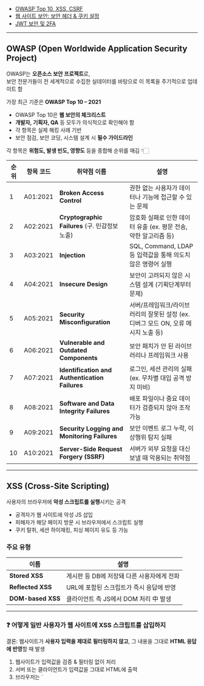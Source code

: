- [OWASP Top 10, XSS, CSRF](https://0woy.tistory.com/entry/OWASP-Top-10-XSS-CSRF)
- [웹 사이트 보안: 보안 헤더 & 쿠키 설정](https://0woy.tistory.com/entry/%EC%9B%B9-%EC%82%AC%EC%9D%B4%ED%8A%B8-%EB%B3%B4%EC%95%88-%EB%B3%B4%EC%95%88-%ED%97%A4%EB%8D%94-%EC%BF%A0%ED%82%A4-%EC%84%A4%EC%A0%95)
- [JWT 보안 및 2FA](https://0woy.tistory.com/entry/JWT-%EB%B3%B4%EC%95%88-%EB%B0%8F-2FA)

---

## OWASP (Open Worldwide Application Security Project)

OWASP는 **오픈소스 보안 프로젝트**로,  
보안 전문가들이 전 세계적으로 수집한 실데이터를 바탕으로 이 목록을 주기적으로 업데이트 함

가장 최근 기준은 **OWASP Top 10 – 2021**

-   OWASP Top 10은 **웹 보안의 체크리스트**
-   **개발자, 기획자, QA** 등 모두가 의식적으로 확인해야 함
-   각 항목은 실제 해킹 사례 기반
-   보안 점검, 보안 코딩, 시스템 설계 시 **필수 가이드라인**

각 항목은 **위험도, 발생 빈도, 영향도** 등을 종합해 순위를 매김 👇🏻 

| 순위 | 항목 코드 | **취약점 이름** | 설명 |
| --- | --- | --- | --- |
| 1 | A01:2021 | **Broken Access Control** | 권한 없는 사용자가 데이터나 기능에 접근할 수 있는 문제 |
| 2 | A02:2021 | **Cryptographic Failures**   (구. 민감정보 노출) | 암호화 실패로 인한 데이터 유출 (ex. 평문 전송, 약한 알고리즘 등) |
| 3 | A03:2021 | **Injection** | SQL, Command, LDAP 등 입력값을 통해 의도치 않은 명령어 실행 |
| 4 | A04:2021 | **Insecure Design** | 보안이 고려되지 않은 시스템 설계 (기획단계부터 문제) |
| 5 | A05:2021 | **Security Misconfiguration** | 서버/프레임워크/라이브러리의 잘못된 설정   (ex. 디버그 모드 ON, 오류 메시지 노출 등) |
| 6 | A06:2021 | **Vulnerable and Outdated Components** | 보안 패치가 안 된 라이브러리나 프레임워크 사용 |
| 7 | A07:2021 | **Identification and Authentication Failures** | 로그인, 세션 관리의 실패 (ex. 무차별 대입 공격 방지 미비) |
| 8 | A08:2021 | **Software and Data Integrity Failures** | 배포 파일이나 중요 데이터가 검증되지 않아 조작 가능 |
| 9 | A09:2021 | **Security Logging and Monitoring Failures** | 보안 이벤트 로그 누락, 이상행위 탐지 실패 |
| 10 | A10:2021 | **Server-Side Request Forgery (SSRF)** | 서버가 외부 요청을 대신 보낼 때 악용되는 취약점 |

---

## XSS (Cross-Site Scripting)

사용자의 브라우저에 **악성 스크립트를 실행**시키는 공격

-   공격자가 웹 사이트에 악성 JS 삽입
-   피해자가 해당 페이지 방문 시 브라우저에서 스크립트 실행
-   쿠키 탈취, 세션 하이재킹, 피싱 페이지 유도 등 가능

### 주요 유형

| **이름** | **설명** |
| --- | --- |
| **Stored XSS** | 게시판 등 DB에 저장돼 다른 사용자에게 전파 |
| **Reflected XSS** | URL에 포함된 스크립트가 즉시 응답에 반영 |
| **DOM-based XSS** | 클라이언트 측 JS에서 DOM 처리 中 발생 |

---

### ❓ 어떻게 일반 사용자가 웹 사이트에 XSS 스크립트를 삽입하지

결론: 웹사이트가 **사용자 입력을 제대로 필터링하지 않고**, 그 내용을 그대로 **HTML 응답에 반영**할 때 발생

1.  웹사이트가 입력값을 검증 & 필터링 없이 처리
2.  서버 또는 클라이언트가 입력값을 그대로 HTML에 출력
3.  브라우저는 \`<script>\`나 \`onerror=...\` 같은 JS 문법 자동 실행

> 👉 즉, XSS는 **브라우저의 친절함을 역이용**하는 공격

---

#### 예시 1: 게시판, 댓글, 리뷰 기능

사용자가 입력한 내용을 DB에 저장한 후, **페이지에 출력할 때 escape 없이 그냥 출력**하는 경우

```
<!-- 게시판 글 작성 -->
<input name="content" value="<script>alert('XSS')</script>">
```

저장된 악성 스크립트가 HTML에 그대로 출력되면?

```
<p>오늘도 좋은 하루! <script>alert('XSS')</script></p>
```

👉 사용자가 아닌 **브라우저가 <script> 태그를 실행!**

---

#### 예시 2: URL 파라미터를 그대로 HTML에 출력

```
<!-- 검색 결과 페이지 -->
결과: <span id="query">"{{ searchTerm }}"</span>
```

사용자가 URL을 이렇게 만들면:

```
https://example.com/search?query=<script>alert('XSS')</script>
```

위 \`<script>\`가 HTML에 그대로 삽입되면서 브라우저 실행

---

#### 예시 3: JavaScript DOM 조작 (DOM-based XSS)

```
const param = new URLSearchParams(location.search).get("msg");
document.getElementById("output").innerHTML = param;
```

→ URL:

```
https://example.com/?msg=<img src=x onerror=alert('XSS')>
```

---

### 대응 방법

1\. **모든 사용자 입력은 출력 전 Escape 처리**

```
<p><%= escapeHtml(userInput) %></p>
```

2\. 절대 innerHTML로 삽입하지 말고, **textContent 또는 안전한 렌더링 함수 사용**

3\. \`WAF(Web Application Firewall)\`나 \`CSP(Content Security Policy)\`도 보조적으로 사용

---

## CSRF (Cross-Site Request Forgery)

CSRF는 공격자가 사용자의 웹 브라우저를 속여, 사용자가 로그인한 웹 사이트에 원치 않는 요청(예: 비밀번호 변경, 송금, 게시글 삭제 등) 을 보내도록 만드는 공격

사용자는 자신이 요청을 보낸다는 사실 인지X, 해당 웹 사이트에서는 사용자가 정상적으로 요청한 것으로 간주하여 처리함

---

### 작동 방식

1.  사용자가 합법적인 웹 사이트 A에 로그인, A는 사용자 인증을 위해 쿠키(세션 ID 등)를 발행하고 브라우저에 저장
2.  사용자는 공격자가 만든 악성 웹 사이트 B에 접속
3.  B는 웹 사이트 A로 특정 요청을 보내는 HTML 코드(예: <img> 태그의 src 속성에 요청 URL 삽입, 숨겨진 폼을 자동으로 제출, JavaScript를 이용한 AJAX 요청 등)를 포함
4.  사용자 브라우저는 B에 있는 코드를 해석하면서, A로 요청을 보냄. 이때 브라우저는 A에 대한 쿠키를 자동으로 첨부
5.  A는 이 요청이 사용자로부터 온 정상적인 요청으로 간주하고 처리 사용자는 자신이 원하지 않는 작업이 수행되었음을 나중에앎

---

### 방어 기법 = CSRF 토큰

가장 일반적이고 효과적인 CSRF 방어 기법은 CSRF 토큰을 사용하는 것

1.  서버는 사용자에게 폼을 제공할 때, **예측 불가한 무작위 문자열**을 생성해 폼에 숨겨진 필드로 삽입하고, 동시에 해당 토큰을 사용자의 세션에도 저장
2.  사용자가 폼을 제출하면, 서버는 요청에 포함된 **CSRF 토큰과 세션에 저장된 토큰 비교**
3.  두 토큰이 일치하면 정상적인 요청으로 간주 및 처리, 일치하지 않으면 CSRF 공격으로 판단하여 거부  
    **공격자는 사용자 세션에 저장된 토큰 값을 알 수 없으므로**, 위조된 요청에 올바른 토큰을 포함할 수 없음

> 📌 여기서 제공되는 예측 불가한 무작위 문자열이 CSRF 토큰임!

---

## 인풋 검증 (Input Validation)

-   인풋 검증은 사용자 또는 외부 시스템으로부터 받은 모든 입력 데이터가 애플리케이션의 기대치와 보안 요구 사항을 충족하는지 확인하는 과정
-   이는 악의적인 데이터가 시스템에 주입되거나, 시스템의 안정성을 해치는 것을 방지하기 위한 핵심적인 보안 조치임
-   인풋 검증이 제대로 이루어지지 않으면, 다양한 종류의 보안 취약점으로 이어짐

| 보안 취약점 | 설명 |
| --- | --- |
| SQL Injection | 악의적인 SQL 쿼리 삽입을 통해 DB 조작 |
| XSS | 악성 스크립트를 웹페이지에 삽입해 사용자 브라우저에서 실행 |
| OS Command Injection | 시스템 명령어를 삽입해 서버에서 임의 명령 실행 |
| Path Traversal | 파일 경로를 조작해 서버의 민감 파일에 접근 |
| Buffer Overflow | 버퍼의 허용 범위를 넘어 데이터 입력하여, 메모리 조작 & 시스템 불안정 |
| 논리적 오류 | 유효하지 않은 입력으로 애플리케이션의 비즈니스 로직 오작동 |

---

### 검증 유형 & 해결 방법

-   **데이터 타입 검증**: 입력 값이 예상되는 데이터 타입인지 확인
-   **길이 검증**: 입력 값의 최소 / 최대 길이 확인
-   **형식 검증** (정규식 사용): 데이터가 특정 형식에 맞는지 정규식을 사용하여 확인
-   **범위 검증**: 숫자 값의 경우 특정 범위 내에 있는지 확인
-   **특수 문자 필터링 / 이스케이프**: 특수 문자를 필터링 하거나 안전하게 인코딩
-   허용 목록 vs 블랙 리스트
    -   **허용 목록: 허용된 문자, 패턴, 값만 허용하고 나머지는 거부 (권장)** 
    -   블랙리스트: 알려진 악성 문자, 패턴, 값 거부

---

#### **1\. 클라이언트 측 검증 (Client-Side validation):**

사용자 경험 향상을 위해 **브라우저에서 즉시 입력 오류 피드백**

하지만 보안 목적으로는 **절대적으로 신뢰해서는 안 됨.**

Js를 비활성화 하거나 개발자 도구를 통해 쉽게 우회 가능

---

#### **2\. 서버 측 검증 (Server-Side validation):**

**필수적인 보안 조치**, 클라이언트 측에서 어떤 식으로든 입력 값이 조작될 수 있으므로, **모든 중요 검증은 서버에서 처리**

---

## 세션 탈취  (Session Hijacking)

-   세션 탈취는 공격자가 사용자의 유효한 세션 을 가로채거나 도용하여, 합법적인 사용자로 위장하여 시스템에 접근하고 행동하는 공격
-   공격자가 사용자 계정으로 로그인 하여 개인정보 열람, 비밀번호 변경, 자금 이체 등 작업 수행 가능
-   관리자 세션이 탈취될 경우 시스템 전반에 대한 통제권을 잃을 수 있음

> **📌 세션**  
> 사용자가 웹사이트에 로그인한 후 서버와 유지되는 '**세션**'은 **사용자를 식별하고 상태를 유지**하는 역할을 함  
> 이 세션 정보(주로 세션 ID)가 노출되거나 예측 가능할 때 세션 탈취가 발생할 수 있음

---

### 어디서 세션이 탈취되는가 ❓

#### **1\. 세션 고정 (Session Fixation):**

공격자가 특정 세션 ID를 사용자에게 미리 부여하고, 사용자가 그 세션 ID로 로그인하도록 유도

사용자가 로그인한 후, 공격자는 이미 알고 있는 세션 ID로 로그인하여 사용자의 세션을 가로챔

#### **2\. XSS:**

공격자가 웹 페이지에 악성 스크립트를 주입하고, 이 스크립트가 \`document.cookie\` 등을 통해 세션 쿠키(세션 ID 포함)를 읽어 공격자에게 전송

#### **3\. 네트워크 스니핑:**

암호화되지 않은 HTTP 연결을 통해 세션 ID가 전송될 때, 공격자가 네트워크 패킷을 가로채 세션 ID를 획득(MITM 공격의 일종)

#### **4\. 예측 가능한 세션ID:**

서버가 예측 가능한 패턴으로 세션 ID를 생성할 경우, 공격자가 이를 예측하여 유효한 세션 ID를 생성

#### **5\. 클라이언트 측 저장:**

\`localStorage\`나 \`sessionStorage\`에 민감한 세션 정보(예: JWT)가 저장되어 있을 경우, XSS 등으로 탈취

---

### 세션 탈취 방어 전략

-   **HTTPS 사용 강제:** 모든 통신에 HTTPS를 사용하여 세션 ID를 포함한 모든 데이터가 암호화되어 전송 (네트워크 스니핑 방지)
-   **Secure 쿠키 속성 사용:** 세션 쿠키에 Secure 속성을 설정하여 HTTPS 연결에서만 전송
-   **HttpOnly 쿠키 속성 사용:** 세션 쿠키에 HttpOnly 속성을 설정하여 JavaScript를 통한 접근을 막아 XSS로부터 세션 ID 탈취를 방지
-   **강력하고 무작위적인 세션 ID 생성:** 예측 불가능하고 충분히 긴 세션 ID를 사용하여 무차별 대입 공격이나 예측 공격 방어
-   **세션 만료 시간 설정:** 짧은 세션 만료 시간을 설정하고, 비활성 시 세션을 자동으로 종료
-   **세션 재생성 (Session Regeneration):** 로그인, 비밀번호 변경 등 **중요한 작업 후에 세션 ID를 새로 발급**하여 세션 고정 공격을 방지
-   **IP 주소 검증:** 세션 사용 중 **클라이언트의 IP 주소가 변경될 경우 세션을 재확인하거나 종료**하는 정책 고려  
    (VPN, 모바일 환경에서는 사용자 경험 저해 가능성 있음)
-   **사용자 에이전트(User-Agent) 검증:** 세션 사용 중 사용자 에이전트 정보가 변경될 경우 비정상으로 판단
-   **로그아웃 기능 구현 및 강제 종료:** 사용자가 명확하게 로그아웃할 수 있도록 하고, 필요한 경우 관리자가 특정 세션을 강제로 종료할 수 있는 기능을 제공
-   **정기적인 세션 감사:** 비정상적인 세션 활동을 탐지하기 위한 로깅 및 모니터링 시스템을 구축

---


## 보안 헤더 (Security Headers)

보안 헤더는 **웹 서버가 웹 브라우저로** 응답을 보낼 때, **HTTP 응답 헤더에 추가**하여, **브라우저의 보안 기능을 강화하고 특정 유형의 공격을 완화**하도록 지시하는 역할

주요 보안 헤더:

1.  _**Strict-Transport-Security (HSTS)**_
    -   **목적**: 브라우저가 해당 웹 사이트에 접속할 때 **HTTPS만 사용하도록 강제,**  
        중간자 공격을 통해 HTTP로 다운 그레이드 되는 것을 방지
    -   **작동 방식**: 서버가 이 헤더를 보내면, 브라우저는 지정된 \`max-age\` 기간 동안 이 도메인에 대한 모든 요청을 HTTPS 로 자동 전환
    -   **예시:** \`Strict-Transport-Security: max-age = 31536000; includeSubDomains\`
        -   _max-age_: 초 단위로 HSTS 규칙 적용 기간 (여기서는 1년)
        -   _includeSubDomains_: 하위 도메인도 HSTS 규칙 적용 여부
2.  _**Content-Security-Policy (CSP)**_
    1.  **목적:** **XSS 및 데이터 주입 공격을 방어**하는 데 매우 효과적인 헤더  
        페이지가 로드될 수 있는 리소스(스크립트, 스타일시트, 이미지, 폰트 등)의 **출처를 제한**하여, 신뢰할 수 없는 소스에서 로드되는 악성 코드를 차단
    2.  **작동 방식:** 개발자가 허용되는 리소스의 출처를 지정하면, 브라우저는 해당 정책에 따라 리소스 로드를 제어
3.  **X-Content-Type-Options**
    -   **목적:** 브라우저의 MIME 타입 스니핑 기능을 비활성화  
        공격자가 악성 스크립트를 이미지 파일로 업로드하고, 브라우저가 이를 스크립트로 오인하여 실행하는 XSS 공격 방지
    -   **작동 방식:** nosniff 값을 사용하여 브라우저에게 선언된 Content-Type 헤더를 엄격하게 따르도록 지시
    -   **예시:** _X-Content-Type-Options: nosniff_
    -   **MIME 스니핑?:**   
        서버가 보낸 Content-Type 헤더와 관계없이 브라우저가 파일 내용을 기반으로 MIME 타입을 추측하여 렌더링하는 것
4.  **X-Frame-Options**
    -   **목적:** 클릭재킹 공격 방지. 클릭재킹은 공격자가 투명한 \`<iframe>\`을 이용하여 사용자에게 실제 웹사이트 위에 가짜 UI를 덮어씌워, **사용자가 클릭하는 것처럼 보이지만 실제로는 숨겨진 <iframe>의 요소를 클릭하도록 유도**하는 공격
    -   **작동 방식:** 이 헤더를 통해 웹페이지가 <iframe>, <frame>, <object>, <embed> 등 다른 웹페이지 내부에 임베드되는 것을 허용할지 여부를 제어
    -   **예시:**
        -   X-Frame-Options: _DENY_: 어떤 프레임 내에서도 페이지 로드를 완전히 금지 (가장 강력)
        -   X-Frame-Options: _SAMEORIGIN_: 동일 출처(Same Origin)의 프레임 내에서만 페이지 로드를 허용
        -   X-Frame-Options: _ALLOW-FROM uri_: 특정 URI의 프레임 내에서만 페이지 로드를 허용 (현대 브라우저에서 잘 지원되지 않음, CSP의 frame-ancestors를 사용하는 것이 더 권장됨)
5.  **Referrer-Policy**
    -   **목적:** 사용자가 링크를 클릭하여 **다른 웹사이트로 이동**할 때 브라우저가 전송하는 Referer 헤더에 **어떤 정보를 포함할지 제어,** 이 헤더에는 이전 페이지의 URL이 포함될 수 있으며, 이는 민감한 정보 노출의 원인이 될 수 있음
    -   **작동 방식:** 다양한 정책을 통해 Referer 정보의 전송 범위를 제한합
    -   **예시:** \`Referrer-Policy: no-referrer-when-downgrade\` (HTTPS에서 HTTP로 다운그레이드될 때 Referer 전송 금지)
        -   _no-referrer_: Referer 헤더를 완전히 전송X
        -   _same-origin_: 동일 출처로의 요청에만 Referer 전송
        -   _strict-origin-when-cross-origin_: 크로스 오리진 요청 시에는 출처(Origin)만 전송, 동일 출처 요청 시에는 전체 URL 전송

---

## 쿠키 속성 (Cookie Attribute)

쿠키는 웹 애플리케이션에서 **사용자 상태를 유지**하는 데 사용되는 작은 데이터 조각

∴ 쿠키의 보안 속성을 적절히 설정하는 것은 매우 중요

### 1) HttpOnly

-   XSS 공격으로 인한 쿠키 탈취를 방지하기 위함
-   HTTP 속성이 설정된 쿠키는 클라이언트 측 JS에서 \`document.cookie\` 등을 통해 접근할 수 없음  
    **\= 오직 HTTP 요청을 통해서만 서버로 전송**
-   예시: \`Set-Cookie: sessionid = abcdef123; **HttpOnly\`**
-   JS에서 쿠키에 접근할 필요가 있는 경우 이 속성을 사용할 수 없음.. 

### 2) Secure

-   중간자 공격을 통해 쿠키가 탈취되는 것 방지
-   Secure 속성이 설정된 쿠키는 **HTTPS를 통해서만 서버로 전송**됨 (HTTP 연결에서는 전송X)
-   예시**:** \`Set-Cookie: sessionid=abcdef123; **Secure**\`
-   민감 정보 (세션ID, 인증 토큰 등)를 포함하는 쿠키는 반드시 Secure 속성 설정 必

### 3) SameSite

-   CSRF (Cross-Site Request Forgery) 공격을 방지하거나 완화
-   쿠키가 교차 사이트 요청(Cross-site requests)에 첨부되는 방식을 제어
-   SameSite 속성은 현대 웹 보안에서 CSRF 방어를 위한 핵심적인 쿠키 속성 중 하나로, **CSRF 토큰과 함께 사용될 때 더욱 강력한 방어 메커니즘을 제공**

| **값** | **LAX** | **Strict** | **None** |
| --- | --- | --- | --- |
| **설명** | 대부분의 교차 사이트 요청에는 쿠키가 전송되지 않지만,      최상위 탐색(Top-level navigation, 예: 링크 클릭, GET 폼 제출)에는 전송. | 동일 사이트 요청(Same-site requests)에만 쿠키가 전송      교차 사이트 요청에서는 어떤 경우에도 쿠키가 전송되지 않음      **보안은 가장 강력**하지만, 외부 링크를 통해 로그인된 상태로 웹사이트에 진입하는 경우 로그인 상태가 유지되지 않는 등 사용자 경험에 제약 | 교차 사이트 요청에도 쿠키가 전송      이 경우 **반드시 Secure 속성과 함께 사용되어야 합니다.** (SameSite=None without Secure는 거부.)      주로 타사 쿠키(Third-party cookies)가 필요한 경우 (예: 임베디드 위젯, 광고 추적, Single Sign-On 시스템)에 사용    |
| **예시** | Set-Cookie: sessionid=abcdef123; SameSite=Lax | ... SameSite=Strict | .. SameSite=None; Secure |

---

### JWT (JSON Web Token) 보안

-   JWT는 웹 애플리케이션에서 **정보를 안전하게 전송**하기 위한 간결하고 자체 포함적인 방법
-   주로 사용자 **인증 및 인가**(권한 부여)에 사용되며, **기존 세션 기반 인증 방식의 단점을 보완**
-   하지만 JWT 자체만으로 모든 보안이 해결되는 것은 아니며, 잘못 사용하면 여러 보안 취약점에 노출될 수 있음

| **구조** | 설명 |
| --- | --- |
| **Header** | 토큰의 타입(JWT)과 서명에 사용된 알고리즘(예: HS256, RS256)을 정의 |
| **Payload** | 클레임(Claim)이라고 불리는 **실제 정보**가 포함, 표준 클레임(iss, exp, sub 등), 공개 클레임, 비공개 클레임이 있습니다. 여기에 민감한 정보를 직접 넣는 것은 보안상 좋지 않음 |
| **Signature** | 인코딩된 헤더, 인코딩된 페이로드, 그리고 비밀 키(Secret Key) 또는 비공개 키(Private Key)를 사용하여 생성됨.   이 서명은 **토큰의 무결성(변조 여부)을 검증**하는 데 사용 |

---

### JWT 보안의 주요 고려사항 및 취약점

JWT의 강력한 기능에도 불구하고, 다음과 같은 보안 문제와 고려 사항이 존재

#### **1) 토큰 탈취 (Token Theft):**

**가장 큰 위협으로,** JWT는 일단 발급되면 유효 기간(exp)이 만료되기 전까지는 유효함.

만약 공격자가 사용자 토큰을 탈취하면, 해당 토큰이 만료될 때까지 사용자를 가장하여 모든 작업 수행 가능

-   **주요 탈취 경로:**
    -   XSS (Cross-Site Scripting)
    -   Man-in-the-Middle (MITM) Attack
    -   취약한 저장소
-   **방어 전략:**
    -   **HttpOnly 쿠키 사용**
    -   **Secure 쿠키 사용**
    -   **토큰 만료 시간 짧게 설정:** 토큰 탈취 시 피해를 최소화하기 위해 액세스 토큰의 유효 시간을 짧게 설정
    -   **_리프레시 토큰(Refresh Token) 사용_:** 짧은 만료 시간의 액세스 토큰과 긴 만료 시간의 리프레시 토큰 사용  
        리프레시 토큰은 HttpOnly 쿠키에 저장하고, 새로운 액세스 토큰 발급에만 사용하며, 사용 시마다 재사용 여부를 검증하고 새로 발급하는 등의 엄격한 관리 必
    -   **IP 주소 검증:** 토큰 사용 시 클라이언트의 IP 주소를 함께 검증하여, 토큰이 다른 IP 주소에서 사용될 경우 거부

#### **2) 서명 없음 (alg: none) 취약점:**

JWT 헤더의 alg 필드를 none으로 설정하면, 토큰의 서명 검증을 생략

공격자는 이 점을 악용하여 \`alg: none\`으로 설정된 JWT를 생성하고, **페이로드에 원하는 정보를 넣어** 서버에 보내면, 서버는 서명을 검증하지 않고 유효한 토큰으로 간주

-   서버 측에서 alg: none을 명시적으로 거부하거나, 허용된 서명 알고리즘 목록(화이트리스트)만을 허용하도록 설정
-   대부분의 JWT 라이브러리에서는 기본적으로 none 알고리즘을 지원하지 않거나 명시적인 설정 必

#### **3) 알고리즘 교체 공격 (Algorithm Confusion Attack):**

서버가 비대칭 키(RSA)를 사용해야 할 JWT를 대칭 키(HMAC) 서명으로 받아들이는 취약점

공격자는 RSA 공개 키를 사용하여 HMAC 서명을 만들고, 이를 서버에 보내면 서버는 공개 키를 비밀 키로 오인하여 유효한 토큰으로 간주

-   JWT 라이브러리를 통해 **수신된 토큰의 alg 헤더와 실제 서명 검증에 사용되는 키/알고리즘 조합이 일치하는지 항상 확인**
-   즉, RSA 서명을 기대한다면 HMAC 서명은 무조건 거부

#### **4) 페이로드에 민감한 정보 포함:**

**JWT의 페이로드**는 Base64Url로 인코딩될 뿐, **암호화되지 않음.**  
∴ 누구나 쉽게 디코딩하여 페이로드의 내용을 볼 수 있으므로  여기에 비밀번호, 개인 식별 정보(PII) 등 민감한 정보는X

만약 페이로드에 민감한 정보를 반드시 포함해야 한다면, **JWE (JSON Web Encryption)**와 같은 암호화 방식을 함께 고려

#### **5) 키 관리 및 재사용:**

JWT 서명에 사용되는 비밀 키(Secret Key) 또는 비공개 키(Private Key)가 노출되면, 공격자는 유효한 JWT를 무제한으로 생성 간능 또한, 너무 짧거나 예측 가능한 키를 사용하는 것도 위험

-   **강력하고 무작위적인 키를 사용**
-   **키는 안전하게 보관**하고, 코드나 버전 관리 시스템에 직접 **하드코딩X**. (환경 변수, 키 관리 시스템(KMS) 활용)
-   정기적인 키 로테이션(Key Rotation) 수행
-   각기 다른 목적(액세스 토큰 서명, 리프레시 토큰 서명 등)에 **별도의 키를 사용**하는 것을 고려

#### **6) 토큰 무효화 (Token Invalidation):**

JWT는 자체 포함적이므로, 한 번 발급되면 서버 측에서 개별 토큰을 즉시 무효화하기 어려움.  
만료 시간이 짧더라도, 만료 전까지는 유효

-   **짧은 만료 시간의 액세스 토큰 사용:** 토큰 탈취 시 공격자가 사용할 수 있는 시간을 최소화
-   **블랙리스트 (Blacklist) / Revocation List:**
    -   무효화해야 할 토큰을 서버 측 캐시(Redis 등)에 저장하고, 요청이 들어올 때마다 해당 토큰이 블랙리스트에 있는지 확인하여 무효화된 토큰의 사용을 거부
    -   대량의 토큰을 관리 시 확장성 문제가 발생 가능
-   **세션 ID 저장 (세미-스테이트풀 방식):**
    -   JWT 페이로드에 고유한 세션 ID를 포함시키고, 서버에서 이 ID를 통해 해당 세션의 유효성을 관리
    -   세션 ID를 블랙리스트에 추가하거나 데이터베이스에서 삭제하는 방식으로 특정 세션의 토큰을 무효화
-   **로그아웃 시 클라이언트 토큰 삭제:** 클라이언트(브라우저)에서 localStorage나 쿠키에 저장된 토큰을 즉시 삭제

#### **7) 재전송 공격 (Replay Attack):**

만료되지 않은 JWT는 공격자가 이를 가로채서 다시 서버에 전송(재전송)하여 동일한 작업을 반복

-   **요청 타임스탬프 (Timestamp) 및 Nonce 사용:** 페이로드에 요청 시 타임스탬프와 일회용 난수(Nonce)를 포함시키고, 서버에서 이를 검증하여 중복 요청 방지. (하지만 JWT를 매번 변경해야 하므로 복잡해질 수 있음)
-   **짧은 만료 시간:** 재전송 공격의 유효 시간을 줄임

---

### **안전한 JWT 구현을 위한 권장 사항**

1.  **JWT는 HttpOnly 및 Secure 속성이 설정된 쿠키에 저장**하여 XSS 및 MITM 공격으로부터 보호 (일반적으로 액세스 토큰보다는 리프레시 토큰을 HttpOnly 쿠키에 저장)
2.  **액세스 토큰의 만료 시간을 짧게** 설정하고, **리프레시 토큰을 함께 사용**하여 사용자 경험과 보안의 균형을 맞춤
3.  **SameSite 쿠키 속성**을 활용하여 CSRF 공격을 완화
4.  **JWT 페이로드에는 민감한 정보를 포함X** (ID, 권한 등 최소한의 정보만)
5.  **alg: none 알고리즘 사용을 절대적으로 금지**하고, **알고리즘 교체 공격에 대비하여 서명 알고리즘을 엄격하게 검증**
6.  **강력하고 안전하게 관리되는 비밀 키/비공개 키를 사용**하며, 정기적으로 로테이션합
7.  **로그아웃, 비밀번호 변경 시 토큰을 무효화**할 수 있는 메커니즘(예: 블랙리스트, 세션 ID 관리)을 구현
8.  모든 통신은 **HTTPS**를 통해 이루어지도록 강제

---

## 2FA (Two-Factor Authentication)

-   2FA 또는 이중 인증은 사용자가 계정에 접근하기 위해 두 가지 서로 다른 유형의 인증 요소를 제공하도록 요구하는 보안 메커니즘
-   단일 인증 요소(예: 비밀번호)보다 훨씬 강력한 보안을 제공하여, 비밀번호가 유출되더라도 계정이 즉시 탈취되는 것을 방지
-   **인증 요소의 세 가지 유형:** 2FA는 다음 세 가지 유형 중 서로 다른 두 가지를 조합
    -   **_사용자가 아는 것_ (Something you know):** 비밀번호, PIN, 보안 질문 답변
    -   **_사용자가 가진 것_ (Something you have):** 스마트폰, OTP 생성기, 물리적 보안 키(USB 토큰), 스마트 카드
    -   **_사용자가 누구인지_ (Something you are):** 지문, 얼굴 인식, 홍채 스캔 등 생체 인식 정보

#### **작동 방식 (예시):** 가장 흔한 2FA 조합은 "비밀번호 (아는 것)" + "스마트폰/OTP (가진 것)" 

1.  사용자가 웹사이트에 로그인하기 위해 아이디와 비밀번호를 입력합니다. (첫 번째 요소)
2.  웹사이트는 사용자에게 두 번째 인증 요소를 요청합니다. (예: 등록된 스마트폰으로 전송된 일회성 코드(OTP), OTP 앱에서 생성된 코드, 물리적 보안 키를 통한 인증)
3.  사용자가 두 번째 인증 코드를 정확히 입력해야만 로그인이 완료됩니다.

---

## 장점 / 단점

| **장점** | 설명 |
| --- | --- |
| **보안 강화** | 비밀번호가 유출되더라도 공격자가 두 번째 인증 요소를 가지고 있지 않으면 계정에 접근할 수 없어 무단 접근을 효과적으로 차단 |
| **피싱 및 크리덴셜 스터핑 공격 방어** | 비밀번호만 탈취하는 피싱 공격이나, 다른 사이트에서 유출된 비밀번호를 재사용하여 공격하는 크리덴셜 스터핑 공격에 대한 강력한 방어책이 됨 |

| **단점** | 설명 |
| --- | --- |
| **사용자 편의 성 저해** | 추가적인 단계가 필요하므로 사용자 경험이 약간 저해될 수 있음 |
| **복구 메커니즘** | 두 번째 인증 요소를 분실하거나 손상했을 때 계정을 복구할 수 있는 안전한 방법을 제공해야 함   (예: 복구 코드, 백업 인증 방법) |
| **SIM 스와핑 공격** | SMS 기반 OTP는 공격자가 사용자의 전화번호 SIM을 탈취(스와핑)하여 OTP를 가로챌 수 있는 위험 |
| **보안 키 분실** | 물리적 보안 키를 분실할 경우 계정 접근이 어려울 수 있음 |

---

### 2FA의 종류 및 구현 예시:

-   **SMS 기반 OTP:** 등록된 휴대폰 번호로 일회성 인증 코드를 전송 (편리하지만 SIM 스와핑 공격에 취약할 수 있음)
-   **Authenticator 앱 (TOTP):** Google Authenticator, Microsoft Authenticator 등 앱에서 시간 기반 일회용 비밀번호(TOTP)를 생성 (오프라인에서도 작동, SIM 스와핑 공격 방어)
-   **물리적 보안 키 (FIDO U2F/WebAuthn):** YubiKey와 같은 USB 형태의 물리적 장치를 사용하여 인증 (**가장 강력한 보안**, 피싱 방어에 매우 효과적)
-   **푸시 알림 기반 승인:** 등록된 스마트폰 앱으로 로그인 시도를 알리고, 사용자가 앱에서 \`"승인"\` 버튼을 눌러 인증
-   **생체 인식 (Biometrics):** 지문, 얼굴 인식 등을 사용(모바일 기기에서 주로 사용)

#### **권장 사항:**

-   SMS OTP보다는 \`Authenticator 앱\`이나 \`물리적 보안 키\` 사용을 권장
-   사용자에게 2FA 사용을 적극적으로 권장하고, 가능한 경우 강제하는 정책을 고려
-   안전한 복구 옵션을 제공하되, 남용되지 않도록 관리



